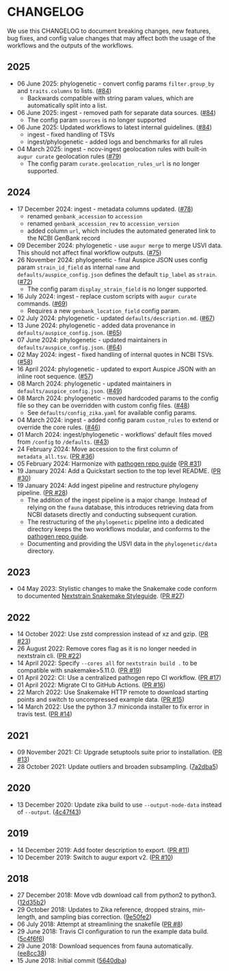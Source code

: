 # CHANGELOG

We use this CHANGELOG to document breaking changes, new features, bug fixes,
and config value changes that may affect both the usage of the workflows and
the outputs of the workflows.

## 2025

* 06 June 2025: phylogenetic - convert config params `filter.group_by` and `traits.columns` to lists. ([#84][])
  * Backwards compatible with string param values, which are automatically split into a list.
* 06 June 2025: ingest - removed path for separate data sources. ([#84][])
  * The config param `sources` is no longer supported
* 06 June 2025: Updated workflows to latest internal guidelines. ([#84][])
  * ingest - fixed handling of TSVs
  * ingest/phylogenetic - added logs and benchmarks for all rules
* 04 March 2025: ingest - ncov-ingest geolocation rules with built-in `augur curate` geolocation rules ([#79][])
  *  The config param `curate.geolocation_rules_url` is no longer supported.

[#79]: https://github.com/nextstrain/zika/pull/79
[#84]: https://github.com/nextstrain/zika/pull/84

## 2024

* 17 December 2024: ingest - metadata columns updated. ([#78][])
  * renamed `genbank_accession` to `accession`
  * renamed `genbank_accession_rev` to `accession_version`
  * added column `url`, which includes the automated generated link to the NCBI GenBank record
* 09 December 2024: phylogenetic - use `augur merge` to merge USVI data. This should not affect final workflow outputs. ([#75][])
* 26 November 2024: phylogenetic - final Auspice JSON uses config param `strain_id_field` as internal `name` and
  `defaults/auspice_config.json` defines the default `tip_label` as `strain`. ([#72][])
  * The config param `display_strain_field` is no longer supported.
* 16 July 2024: ingest - replace custom scripts with `augur curate` commands. ([#69][])
  * Requires a new `genbank_location_field` config param.
* 02 July 2024: phylogenetic - updated `defaults/description.md`. ([#67][])
* 13 June 2024: phylogenetic - added data provenance in `defaults/auspice_config.json`. ([#65][])
* 07 June 2024: phylogenetic - updated maintainers in `defaults/auspice_config.json`. ([#64][])
* 02 May 2024: ingest - fixed handling of internal quotes in NCBI TSVs. ([#58][])
* 16 April 2024: phylogenetic - updated to export Auspice JSON with an inline root sequence. ([#57][])
* 08 March 2024: phylogenetic - updated maintainers in `defaults/auspice_config.json`. ([#49][])
* 08 March 2024: phylogenetic - moved hardcoded params to the config file so they can be overridden with custom config files. ([#48][])
  * See `defaults/config_zika.yaml` for available config params.
* 04 March 2024: ingest - added config param `custom_rules` to extend or override the core rules. ([#46])
* 01 March 2024: ingest/phylogenetic - workflows' default files moved from `/config` to `/defaults`. ([#43][])
* 24 February 2024: Move accession to the first column of `metadata_all.tsv`. ([PR #36](https://github.com/nextstrain/zika/pull/36))
* 05 February 2024: Harmonize with [pathogen repo guide](https://github.com/nextstrain/pathogen-repo-guide) ([PR #31](https://github.com/nextstrain/zika/pull/31))
* 19 January 2024: Add a Quickstart section to the top level README. ([PR #30](https://github.com/nextstrain/zika/pull/30))
* 19 January 2024: Add ingest pipeline and restructure phylogeny pipeline. ([PR #28](https://github.com/nextstrain/zika/pull/28))
  * The addition of the ingest pipeline is a major change. Instead of relying on the `fauna` database, this introduces retrieving data from NCBI datasets directly and conducting subsequent curation.
  * The restructuring of the `phylogenetic` pipeline into a dedicated directory keeps the two workflows modular, and conforms to the [pathogen repo guide](https://github.com/nextstrain/pathogen-repo-guide).
  * Documenting and providing the USVI data in the `phylogenetic/data` directory.

[#43]: https://github.com/nextstrain/zika/pull/43
[#46]: https://github.com/nextstrain/zika/pull/46
[#48]: https://github.com/nextstrain/zika/pull/48
[#49]: https://github.com/nextstrain/zika/pull/49
[#57]: https://github.com/nextstrain/zika/pull/57
[#58]: https://github.com/nextstrain/zika/pull/58
[#64]: https://github.com/nextstrain/zika/pull/64
[#65]: https://github.com/nextstrain/zika/pull/65
[#67]: https://github.com/nextstrain/zika/pull/67
[#69]: https://github.com/nextstrain/zika/pull/69
[#72]: https://github.com/nextstrain/zika/pull/72
[#75]: https://github.com/nextstrain/zika/pull/75
[#78]: https://github.com/nextstrain/zika/pull/78


## 2023

* 04 May 2023: Stylistic changes to make the Snakemake code conform to documented [Nextstrain Snakemake Styleguide](https://docs.nextstrain.org/en/latest/reference/snakemake-style-guide.html). ([PR #27](https://github.com/nextstrain/zika/pull/27))

## 2022

* 14 October 2022: Use zstd compression instead of xz and gzip. ([PR #23](https://github.com/nextstrain/zika/pull/23))
* 26 August 2022: Remove cores flag as it is no longer needed in nextstrain cli. ([PR #22](https://github.com/nextstrain/zika/pull/22))
* 14 April 2022: Specify `--cores all` for `nextstrain build .` to be compatible with snakemake>5.11.0. ([PR #19](https://github.com/nextstrain/zika/pull/19))
* 01 April 2022: CI: Use a centralized pathogen repo CI workflow. ([PR #17](https://github.com/nextstrain/zika/pull/17))
* 01 April 2022: Migrate CI to GitHub Actions. ([PR #16](https://github.com/nextstrain/zika/pull/16))
* 22 March 2022: Use Snakemake HTTP remote to download starting points and switch to uncompressed example data. ([PR #15](https://github.com/nextstrain/zika/pull/15))
* 14 March 2022: Use the python 3.7 miniconda installer to fix error in travis test. ([PR #14](https://github.com/nextstrain/zika/pull/14))

## 2021

* 09 November 2021: CI: Upgrade setuptools suite prior to installation. ([PR #13](https://github.com/nextstrain/zika/pull/13))
* 28 October 2021: Update outliers and broaden subsampling. ([7a2dba5](https://github.com/nextstrain/zika/commit/7a2dba5ac298e8edecacd5e19124399f713af33f))

## 2020

* 13 December 2020: Update zika build to use `--output-node-data` instead of `--output`. ([4c47f43](https://github.com/nextstrain/zika/commit/4c47f439ba714cbf5e25a81462de2819ac16f9d0))

## 2019

* 14 December 2019: Add footer description to export. ([PR #11](https://github.com/nextstrain/zika/pull/11))
* 10 December 2019: Switch to augur export v2. ([PR #10](https://github.com/nextstrain/zika/pull/10))

## 2018

* 27 December 2018: Move vdb download call from python2 to python3. ([12d35b2](https://github.com/nextstrain/zika/commit/12d35b281fcb9b0482b58e1247dad2ee500e83b4))
* 29 October 2018: Updates to Zika reference, dropped strains, min-length, and sampling bias correction. ([9e50fe2](https://github.com/nextstrain/zika/commit/9e50fe2dc6ac8209e829278007a938bba7ea7b32))
* 06 July 2018: Attempt at streamlining the snakefile ([PR #8](https://github.com/nextstrain/zika/pull/8))
* 29 June 2018: Travis CI configuration to run the example data build. ([5c4f6f6](https://github.com/nextstrain/zika/commit/5c4f6f6b682422f568280093d8548e7c77428d6f))
* 29 June 2018: Download sequences from fauna automatically. ([ee8cc38](https://github.com/nextstrain/zika/commit/ee8cc38ff5ab46db2bd5f4ac136811bcead5f003))
* 15 June 2018: Initial commit ([5640dba](https://github.com/nextstrain/zika/commit/5640dba33661365c0a9cf8614d2c04b01d227b15))
